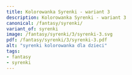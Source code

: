 ```yaml
---
title: Kolorowanka Syrenki - wariant 3
description: Kolorowanka Syrenki - wariant 3
canonical: /fantasy/syrenki/
variant_of: syrenki
image: /fantasy/syrenki/3/syrenki-3.svg
pdf: /fantasy/syrenki/3/syrenki-3.pdf
alt: "syrenki kolorowanka dla dzieci"
tags:
- fantasy
- syrenki
---
```

